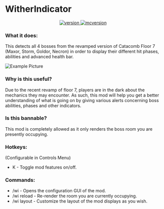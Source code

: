 # WitherIndicator

<p align="center">

  <a href="https://github.com/Quantisr/WitherIndicator/releases/latest" target="_blank">
    <img alt="version" src="https://cdn.discordapp.com/attachments/944084787503693824/948375359437549629/version.png" />
  </a>

  <a href="https://files.minecraftforge.net/net/minecraftforge/forge/index_1.8.9.html" target="_blank">
    <img alt="mcversion" src="https://media.discordapp.net/attachments/944084787503693824/948376766974656582/mcversion.png" />
  </a>

</p>

### What it does:
This detects all 4 bosses from the revamped version of Catacomb Floor 7 (Maxor, Storm, Goldor, Necron) in order to display their different hit phases, abilities and advanced health bar.  

![Example Picture](https://media.discordapp.net/attachments/944084787503693824/948371537810051102/gui.png?width=900&height=506)

### Why is this useful?
Due to the recent revamp of floor 7, players are in the dark about the mechanics they may encounter. As such, this mod will help you get a better understanding of what is going on by giving various alerts concerning boss abilities, phases and other indicators.

### Is this bannable?
This mod is completely allowed as it only renders the boss room you are presently occupying.


### Hotkeys:
(Configurable in Controls Menu)
 - K - Toggle mod features on/off.
 
### Commands:
 - /wi - Opens the configuration GUI of the mod.
 - /wi reload - Re-render the room you are currently occupying.
 - /wi layout - Customize the layout of the mod displays as you wish.
 
